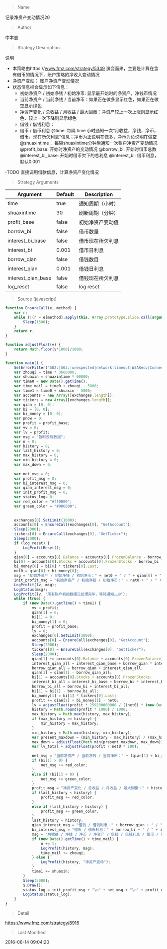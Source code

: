 
> Name

记录净资产变动情况20

> Author

中本姜

> Strategy Description

说明
- 本策略由https://www.fmz.com/strategy/5349 演变而来，主要是计算在含有借币的情况下，账户策略的净收入变动情况
- 净资产变动： 账户净资产变动情况
- 状态信息栏会显示如下信息：
   - 初始净资产 / 初始净钱 / 初始净币: 显示最开始时的净资产，净钱币情况
   - 当前净资产 / 当前净钱 / 当前净币：如果正在做多显示红色，如果正在做空显示绿色
  -  净资产变化 / 总收益 / 月收益 / 最大回撤：净资产较上一次上涨则显示红色，较上一次下降则显示绿色
  - 借钱 / 借钱利息：
  - 借币 / 借币利息
@time: 每隔 time 小时通知一次“月收益，净钱，净币，借币，现在所欠利息”信息；净币为正说明在做多，净币为负说明在做空
@shuaxintime： 每隔shuaxintime分钟后通知一次账户净资产变动情况
@profit_base: 开始时净资产的变动情况
@borrow_bi: 开始时借币总数
@interest_bi_base: 开始时借币欠下的总利息
@interest_bi: 借币利息，默认0.001

-TODO
直接调用借款信息，计算净资产变化情况

> Strategy Arguments



|Argument|Default|Description|
|----|----|----|
|time|true|通知周期（小时）|
|shuaxintime|30|刷新周期（分钟）|
|profit_base|false|初始净资产变动值|
|borrow_bi|false|借币数量|
|interest_bi_base|false|借币现在所欠利息|
|interest_bi|0.001|借币日利息|
|borrow_qian|false|借钱数目|
|interest_qian|0.001|借钱日利息|
|interest_qian_base|false|借钱现在所欠利息|
|log_reset|false|log reset|


> Source (javascript)

``` javascript
function EnsureCall(e, method) {
    var r;
    while (!(r = e[method].apply(this, Array.prototype.slice.call(arguments).slice(2)))) {
        Sleep(1500);
    }
    return r;
}

function adjustFloat(v) {
    return Math.floor(v*1000)/1000;
}

function main() {
    SetErrorFilter("502:|503:|unexpected|network|timeout|WSARecv|Connect|GetAddr|no such|reset|http|received|EOF");
    var zhouqi = time * 3600000;
    var shuaxin = shuaxintime * 60000;
    var time0 = new Date().getTime();
    var time_mail = time0 + zhouqi - 5000;
    var time1 = time0 + shuaxin - 5000;
    var accounts = new Array([exchanges.length]);
    var tickers = new Array([exchanges.length]);
    var qian = [0, 0];
    var bi = [0, 0];
    var bi_money = [0, 0];
    var pnow = 0;
    var profit = profit_base;
    var vv = 0;
    var lv = profit;
    var msg = "暂时没有数据";
    var n = 0;
    var history = 0;
    var last_history = 0;
    var max_history = 0;
    var min_history = 0;
    var max_down = 0;
    
    var net_msg = 0;
    var profit_msg = 0;
    var bi_interest_msg = 0;
    var qian_interest_msg = 0;
    var init_profit_msg = 0;
    var status_log= 0;
    var red_color = "#ff0000";
    var green_color = "#006600";
    
    
    exchanges[0].SetLimit(1000);
    accounts[0] = EnsureCall(exchanges[0], "GetAccount");
    Sleep(2000);
    tickers[0] = EnsureCall(exchanges[0], "GetTicker");
    Sleep(2000);
    if (log_reset) {
        LogProfitReset(); 
    }
    qian[0] = accounts[0].Balance + accounts[0].FrozenBalance - borrow_qian - interest_qian_base;
    bi[0] = accounts[0].Stocks + accounts[0].FrozenStocks - borrow_bi - interest_bi_base;
    bi_money[0] = bi[0] * tickers[0].Last;
    net0 = qian[0] + bi_money[0];
    msg = "初始净资产 / 初始净钱 / 初始净币：" + net0 + " / " + qian[0] + " / " + bi[0] + "@";
    init_profit_msg = "初始净资产 / 初始净钱 / 初始净币：" + net0 + " / " + qian[0] + " / " + bi[0];
    LogProfit(lv, msg);
    LogStatus(msg);
    LogProfit(lv, "所有账户初始数据已处理完毕，等待通知……@");
    while (true) {
        if (new Date().getTime() > time1) {
            vv = profit;
            qian[1] = 0;
            bi[1] = 0;
            bi_money[1] = 0;
            profit = profit_base;
            lv = 0;
            exchanges[0].SetLimit(1000);
            accounts[0] = EnsureCall(exchanges[0], "GetAccount");
            Sleep(2000);
            tickers[0] = EnsureCall(exchanges[0], "GetTicker");
            Sleep(2000);
            qian[1] += accounts[0].Balance + accounts[0].FrozenBalance;
            interest_qian_all = interest_qian_base + borrow_qian * interest_qian * (new Date().getTime() - time0) / 86400000;
            borrow_qian_all = borrow_qian + interest_qian_all;
            qian[1] = qian[1] - borrow_qian_all;
            bi[1] = accounts[0].Stocks + accounts[0].FrozenStocks;
            interest_bi_all = interest_bi_base + borrow_bi * interest_bi * (new Date().getTime() - time0) / 86400000;
            borrow_bi_all = borrow_bi + interest_bi_all;
            bi[1] = bi[1] - borrow_bi_all;
            bi_money[1] = bi[1] * tickers[0].Last;
            profit += qian[1] + bi_money[1] - net0;
            lv = adjustFloat(profit * 259200000000 / ((net0) * (new Date().getTime() - time0)));
            history = Math.round(profit * 1000) / 1000;
            max_history = Math.max(history, max_history);
            if (max_history == history) {
                min_history = max_history;
            }
            min_history = Math.min(history, min_history);
            var present_maxdown = (min_history - max_history) / (max_history + net0) * 100;
            max_down = adjustFloat(Math.min(present_maxdown, max_down));
            var lv_total = adjustFloat(profit / net0 * 100);
            
            net_msg = "当前净资产 / 当前净钱 / 当前净币：" + (qian[1] + bi_money[1]) + " / " + qian[1] + " / " + bi[1];
            if (bi[1] > 0) {
                net_msg += red_color;
            }
            else if (bi[1] < 0) {
                net_msg += green_color;
            }
            profit_msg = "净资产变化 / 总收益 / 月收益 / 最大回撤：" + history + " / " + lv_total + "% / " + lv + "% / " + max_down + "%";
            if (last_history < history) {
                profit_msg += red_color;
            }
            else if (last_history > history) {
                profit_msg += green_color;
            }
            last_history = history;
            qian_interest_msg = "借钱 / 借钱利息：" + borrow_qian + " / " + interest_qian_all;
            bi_interest_msg = "借币 / 借币利息：" + borrow_bi + " / " + interest_bi_all;
            msg = "月收益 / 净钱 / 净币 / 净资产 / 借钱 / 借钱利息 / 借币 / 现在所欠利息：" + lv + " / " + qian[1] + " / " + bi[1] + " / " + (qian[1] + bi_money[1]) + " / " + borrow_qian + " / " + interest_qian_all + " / " + borrow_bi + " / " + interest_bi_all;
            if (new Date().getTime() > time_mail) {
                n += 1;
                LogProfit(history, msg);
                time_mail += zhouqi;
            } else {
                LogProfit(history, "净资产变动");
            }
            time1 += shuaxin;
        }
        Sleep(5000);
        $.Draw();
        status_log = init_profit_msg + "\n" + net_msg + "\n" + profit_msg + "\n" + qian_interest_msg + "\n" + bi_interest_msg;
        LogStatus(status_log);
    }
}
```

> Detail

https://www.fmz.com/strategy/8916

> Last Modified

2016-06-14 09:04:20
